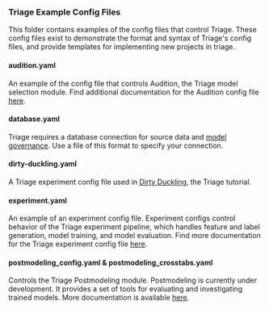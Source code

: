 ### Triage Example Config Files

This folder contains examples of the config files that control Triage. These config files exist to demonstrate the format and syntax of Triage's config files, and provide templates for implementing new projects in triage.

#### audition.yaml

An example of the config file that controls Audition, the Triage model selection module. Find additional documentation for the Audition config file [here](https://dssg.github.io/triage/dirtyduck/audition/audition-config/).

#### database.yaml

Triage requires a database connection for source data and [model governance](https://dssg.github.io/triage/dirtyduck/ml_governance/). Use a file of this format to specify your connection.

#### dirty-duckling.yaml

A Triage experiment config file used in [Dirty Duckling](https://dssg.github.io/triage/dirtyduck/), the Triage tutorial.

#### experiment.yaml

An example of an experiment config file. Experiment configs control behavior of the Triage experiment pipeline, which handles feature and label generation, model training, and model evaluation. Find more documentation for the Triage experiment config file [here](https://dssg.github.io/triage/experiments/experiment-config/).

#### postmodeling_config.yaml & postmodeling_crosstabs.yaml

Controls the Triage Postmodeling module. Postmodeling is currently under development. It provides a set of tools for evaluating and investigating trained models. More documentation is available [here](https://dssg.github.io/triage/postmodeling/postmodeling-config).